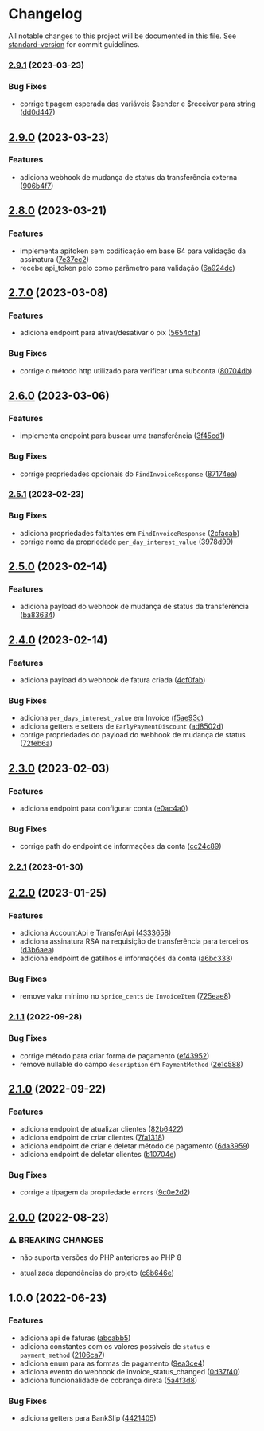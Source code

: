 # Changelog

All notable changes to this project will be documented in this file. See [standard-version](https://github.com/conventional-changelog/standard-version) for commit guidelines.

### [2.9.1](https://github.com/jetimob/iugu-sdk-php-laravel/compare/v2.9.0...v2.9.1) (2023-03-23)


### Bug Fixes

* corrige tipagem esperada das variáveis $sender e $receiver para string ([dd0d447](https://github.com/jetimob/iugu-sdk-php-laravel/commit/dd0d4471421c2978e976e9c15cdc30a9601ce5a5))

## [2.9.0](https://github.com/jetimob/iugu-sdk-php-laravel/compare/v2.8.0...v2.9.0) (2023-03-23)


### Features

* adiciona webhook de mudança de status da transferência externa ([906b4f7](https://github.com/jetimob/iugu-sdk-php-laravel/commit/906b4f784cf1d0e69e052ef72039084be820be6b))

## [2.8.0](https://github.com/jetimob/iugu-sdk-php-laravel/compare/v2.7.0...v2.8.0) (2023-03-21)


### Features

* implementa apitoken sem codificação em base 64 para validação da assinatura ([7e37ec2](https://github.com/jetimob/iugu-sdk-php-laravel/commit/7e37ec26e931f912423da7c2bb5d0325295fc379))
* recebe api_token pelo como parãmetro para validação ([6a924dc](https://github.com/jetimob/iugu-sdk-php-laravel/commit/6a924dcf8abc0b57441088186ee75f29377d7840))

## [2.7.0](https://github.com/jetimob/iugu-sdk-php-laravel/compare/v2.6.0...v2.7.0) (2023-03-08)


### Features

* adiciona endpoint para ativar/desativar o pix ([5654cfa](https://github.com/jetimob/iugu-sdk-php-laravel/commit/5654cfa60087608cd8af2e98071e6f5011d47315))


### Bug Fixes

* corrige o método http utilizado para verificar uma subconta ([80704db](https://github.com/jetimob/iugu-sdk-php-laravel/commit/80704db1237d4f70d5797095ba221f26216460ff))

## [2.6.0](https://github.com/jetimob/iugu-sdk-php-laravel/compare/v2.5.1...v2.6.0) (2023-03-06)


### Features

* implementa endpoint para buscar uma transferência ([3f45cd1](https://github.com/jetimob/iugu-sdk-php-laravel/commit/3f45cd19dbd9c1b6dd4cdfa71376f01d2ef09b41))


### Bug Fixes

* corrige propriedades opcionais do `FindInvoiceResponse` ([87174ea](https://github.com/jetimob/iugu-sdk-php-laravel/commit/87174ead36cfb6e41100400d380773938cc436ce))

### [2.5.1](https://github.com/jetimob/iugu-sdk-php-laravel/compare/v2.5.0...v2.5.1) (2023-02-23)


### Bug Fixes

* adiciona propriedades faltantes em `FindInvoiceResponse` ([2cfacab](https://github.com/jetimob/iugu-sdk-php-laravel/commit/2cfacab3c79aad95526c27d9f0843a7ad61856ac))
* corrige nome da propriedade `per_day_interest_value` ([3978d99](https://github.com/jetimob/iugu-sdk-php-laravel/commit/3978d99c5cd49a6dc718ac530be113c6a6623c4e))

## [2.5.0](https://github.com/jetimob/iugu-sdk-php-laravel/compare/v2.4.0...v2.5.0) (2023-02-14)


### Features

* adiciona payload do webhook de mudança de status da transferência ([ba83634](https://github.com/jetimob/iugu-sdk-php-laravel/commit/ba83634e20f36d1d628fc1a3ff55fd8fe82ad386))

## [2.4.0](https://github.com/jetimob/iugu-sdk-php-laravel/compare/v2.3.0...v2.4.0) (2023-02-14)


### Features

* adiciona payload do webhook de fatura criada ([4cf0fab](https://github.com/jetimob/iugu-sdk-php-laravel/commit/4cf0fabb2dc1bc6e5bb53866592248bd88529694))


### Bug Fixes

* adiciona `per_days_interest_value` em Invoice ([f5ae93c](https://github.com/jetimob/iugu-sdk-php-laravel/commit/f5ae93ca075e2d2c274c8694e905ffb872187af9))
* adiciona getters e setters de `EarlyPaymentDiscount` ([ad8502d](https://github.com/jetimob/iugu-sdk-php-laravel/commit/ad8502da6a91324a1e14a93d07a44429b983219e))
* corrige propriedades do payload do webhook de mudança de status ([72feb6a](https://github.com/jetimob/iugu-sdk-php-laravel/commit/72feb6ae28ba5cf50bca495a23e18ad0846a0db8))

## [2.3.0](https://github.com/jetimob/iugu-sdk-php-laravel/compare/v2.2.1...v2.3.0) (2023-02-03)


### Features

* adiciona endpoint para configurar conta ([e0ac4a0](https://github.com/jetimob/iugu-sdk-php-laravel/commit/e0ac4a0f525c4b02f5c3163769abbafe0487bc55))


### Bug Fixes

* corrige path do endpoint de informações da conta ([cc24c89](https://github.com/jetimob/iugu-sdk-php-laravel/commit/cc24c89cfb59e632b07a5572370b7fdadc15f654))

### [2.2.1](https://github.com/jetimob/iugu-sdk-php-laravel/compare/v2.2.0...v2.2.1) (2023-01-30)

## [2.2.0](https://github.com/jetimob/iugu-sdk-php-laravel/compare/v2.1.1...v2.2.0) (2023-01-25)


### Features

* adiciona AccountApi e TransferApi ([4333658](https://github.com/jetimob/iugu-sdk-php-laravel/commit/433365866c16df72e3e6ba95c68421abc7a5fbb5))
* adiciona assinatura RSA na requisição de transferência para terceiros ([d3b6aea](https://github.com/jetimob/iugu-sdk-php-laravel/commit/d3b6aea56c94e4ae99f81f4f5bafb5d6b3575d5d))
* adiciona endpoint de gatilhos e informações da conta ([a6bc333](https://github.com/jetimob/iugu-sdk-php-laravel/commit/a6bc3335b562875422c861381775364ac4f588a2))


### Bug Fixes

* remove valor mínimo no `$price_cents` de `InvoiceItem` ([725eae8](https://github.com/jetimob/iugu-sdk-php-laravel/commit/725eae800dbb00ef673769cb74dedf25ba9479c8))

### [2.1.1](https://github.com/jetimob/iugu-sdk-php-laravel/compare/v2.1.0...v2.1.1) (2022-09-28)


### Bug Fixes

* corrige método para criar forma de pagamento ([ef43952](https://github.com/jetimob/iugu-sdk-php-laravel/commit/ef43952448f7780bfeb25001a10ab71f5e055332))
* remove nullable do campo `description` em `PaymentMethod` ([2e1c588](https://github.com/jetimob/iugu-sdk-php-laravel/commit/2e1c588fdc9092613f8efc3c34c942f0c309107c))

## [2.1.0](https://github.com/jetimob/iugu-sdk-php-laravel/compare/v2.0.0...v2.1.0) (2022-09-22)


### Features

* adiciona endpoint de atualizar clientes ([82b6422](https://github.com/jetimob/iugu-sdk-php-laravel/commit/82b642288820dc8b2a71a7e0834b5117da8c0df3))
* adiciona endpoint de criar clientes ([7fa1318](https://github.com/jetimob/iugu-sdk-php-laravel/commit/7fa13186f875fb48151dc73ae32cda236f776e77))
* adiciona endpoint de criar e deletar método de pagamento ([6da3959](https://github.com/jetimob/iugu-sdk-php-laravel/commit/6da39598def5141c720cd1bd84bad1618ffe001d))
* adiciona endpoint de deletar clientes ([b10704e](https://github.com/jetimob/iugu-sdk-php-laravel/commit/b10704e2ce69178e838e2f6ed490fe801e849d97))


### Bug Fixes

* corrige a tipagem da propriedade `errors` ([9c0e2d2](https://github.com/jetimob/iugu-sdk-php-laravel/commit/9c0e2d21f72311c1573e28800a602ce23d97688b))

## [2.0.0](https://github.com/jetimob/iugu-sdk-php-laravel/compare/v1.0.0...v2.0.0) (2022-08-23)


### ⚠ BREAKING CHANGES

* não suporta versões do PHP anteriores ao PHP 8

* atualizada dependências do projeto ([c8b646e](https://github.com/jetimob/iugu-sdk-php-laravel/commit/c8b646e9ea5e458fe7553de8c9c90e58a8c7f4e1))

## 1.0.0 (2022-06-23)


### Features

* adiciona api de faturas ([abcabb5](https://github.com/jetimob/iugu-sdk-php-laravel/commit/abcabb5c66cff325759faa1736879b5fb3343a7d))
* adiciona constantes com os valores possíveis de `status` e `payment_method` ([2106ca7](https://github.com/jetimob/iugu-sdk-php-laravel/commit/2106ca7b01d292cfdd2879e512d9d8bbcc1327f1))
* adiciona enum para as formas de pagamento ([9ea3ce4](https://github.com/jetimob/iugu-sdk-php-laravel/commit/9ea3ce4bd10fc39145b0932e090e19d05b18d38a))
* adiciona evento do webhook de invoice_status_changed ([0d37f40](https://github.com/jetimob/iugu-sdk-php-laravel/commit/0d37f40a1fa1cbeecc0b390ddba80557de0420b2))
* adiciona funcionalidade de cobrança direta ([5a4f3d8](https://github.com/jetimob/iugu-sdk-php-laravel/commit/5a4f3d822c694fa52482996fecce1f1e45a6bc4b))


### Bug Fixes

* adiciona getters para BankSlip ([4421405](https://github.com/jetimob/iugu-sdk-php-laravel/commit/4421405eb8b28b2783a7c9035f2aedc9862b6d82))
